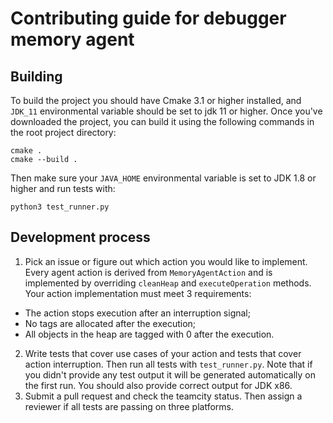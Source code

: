 # Contributing guide for debugger memory agent
## Building
To build the project you should have Cmake 3.1 or higher installed, and `JDK_11` 
environmental variable should be set to jdk 11 or higher. Once you've downloaded the project, 
you can build it using the following commands in the root project directory:
```
cmake .
cmake --build .
```

Then make sure your `JAVA_HOME` environmental variable is set to JDK 1.8 or higher and run tests with:
```
python3 test_runner.py
```

## Development process
1. Pick an issue or figure out which action you would like to implement. Every agent action is derived from `MemoryAgentAction` 
and is implemented by overriding `cleanHeap` and `executeOperation` methods. Your action implementation must meet 3 requirements:

  * The action stops execution after an interruption signal;
  * No tags are allocated after the execution;
  * All objects in the heap are tagged with 0 after the execution.

2. Write tests that cover use cases of your action and tests that cover action interruption. Then run all tests with `test_runner.py`. Note that if you didn't provide any test output it will be 
generated automatically on the first run. You should also provide correct output for JDK x86.
3. Submit a pull request and check the teamcity status. Then assign a reviewer if all tests are passing on three platforms.

